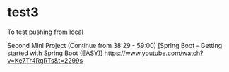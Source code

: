 # test3
To test pushing from local

Second Mini Project (Continue from 38:29 - 59:00)
[Spring Boot - Getting started with Spring Boot (EASY)]
https://www.youtube.com/watch?v=Ke7Tr4RgRTs&t=2299s
